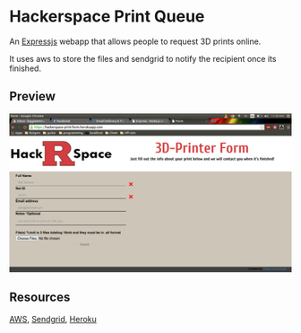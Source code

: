 # Hackerspace Print Queue
An <a href="http://expressjs.com/" target="_blank">Expressjs</a> webapp that allows people to request 3D prints online.

It uses aws to store the files and sendgrid to notify the recipient once its finished.

## Preview
![alt tag](https://raw.githubusercontent.com/biggie96/Hackerspace-Print-Queue/master/prev.png)

## Resources
<a href="http://aws.amazon.com/" target="_blank">AWS</a>, <a href="https://sendgrid.com/" target="_blank">Sendgrid</a>, <a href="https://heroku.com/" target="_blank">Heroku</a>
